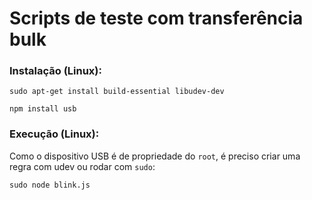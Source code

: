 # Scripts de teste com transferência bulk

### Instalação (Linux):
```sudo apt-get install build-essential libudev-dev```

```npm install usb```

### Execução (Linux):
Como o dispositivo USB é de propriedade do ```root```, é preciso criar uma regra com udev ou rodar com ```sudo```:

```sudo node blink.js```

